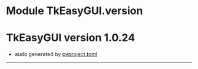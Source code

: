 # Module TkEasyGUI.version

# TkEasyGUI version 1.0.24

- audo generated by [pyproject.toml](https://github.com/kujirahand/tkeasygui-python/blob/main/pyproject.toml)

---------------------------



